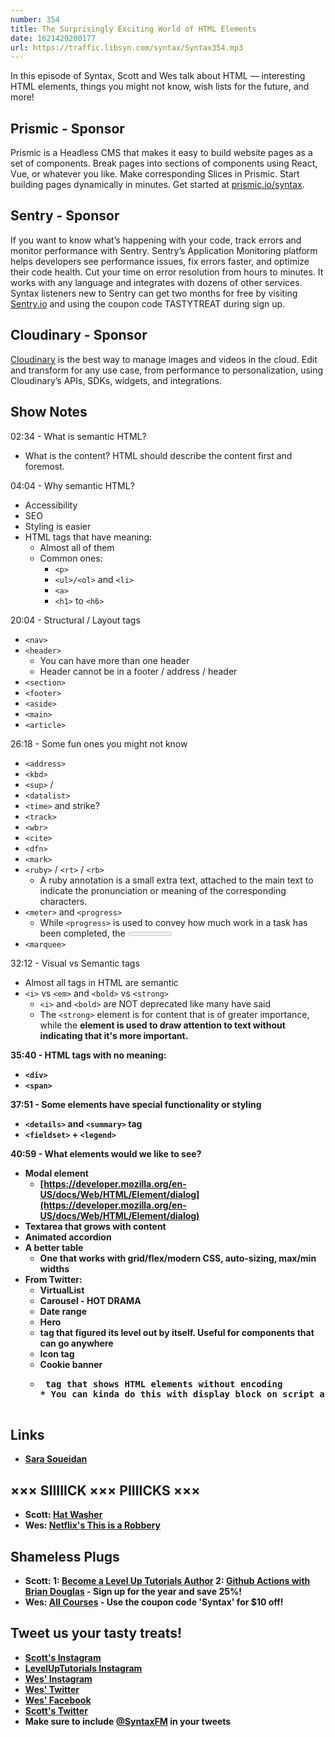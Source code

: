 ```yaml
---
number: 354
title: The Surprisingly Exciting World of HTML Elements
date: 1621429200177
url: https://traffic.libsyn.com/syntax/Syntax354.mp3
---
```


In this episode of Syntax, Scott and Wes talk about HTML — interesting HTML elements, things you might not know, wish lists for the future, and more!

## Prismic - Sponsor
Prismic is a Headless CMS that makes it easy to build website pages as a set of components. Break pages into sections of components using React, Vue, or whatever you like. Make corresponding Slices in Prismic. Start building pages dynamically in minutes. Get started at [prismic.io/syntax](https://prismic.io/syntax).

## Sentry - Sponsor
If you want to know what’s happening with your code, track errors and monitor performance with Sentry. Sentry’s Application Monitoring platform helps developers see performance issues, fix errors faster, and optimize their code health. Cut your time on error resolution from hours to minutes. It works with any language and integrates with dozens of other services. Syntax listeners new to Sentry can get two months for  free by visiting [Sentry.io](https://sentry.io) and using the coupon code TASTYTREAT during sign up.

## Cloudinary - Sponsor
[Cloudinary](https://cloudinary.com/?utm_source=Syntax.fm&utm_medium=Podcast&utm_content=Cloudinary_Syntax_podcast) is the best way to manage images and videos in the cloud. Edit and transform for any use case, from performance to personalization, using Cloudinary’s APIs, SDKs, widgets, and integrations.

## Show Notes
02:34 - What is semantic HTML?
* What is the content? HTML should describe the content first and foremost.

04:04 - Why semantic HTML?
* Accessibility
* SEO
* Styling is easier
* HTML tags that have meaning:
  * Almost all of them
  * Common ones:
    * `<p>`
    * `<ul>/<ol>` and `<li>`
    * `<a>`
    * `<h1>` to `<h6>`

20:04 - Structural / Layout tags
* `<nav>`
* `<header>`
  * You can have more than one header
  * Header cannot be in a footer / address / header
* `<section>`
* `<footer>`
* `<aside>`
* `<main>`
* `<article>`

26:18 - Some fun ones you might not know
* `<address>`
* `<kbd>`
* `<sup>` / <sub>
* `<datalist>`
* `<time>` and strike?
* `<track>`
* `<wbr>`
* `<cite>`
* `<dfn>`
* `<mark>`
* `<ruby>` / `<rt>` / `<rb>`
  * A ruby annotation is a small extra text, attached to the main text to indicate the pronunciation or meaning of the corresponding characters.
* `<meter>` and `<progress>`
  * While `<progress>` is used to convey how much work in a task has been completed, the <meter> element is used to display a measurement on a known scale. This could be something like the current disk usage on your computer, or a temperature measurement (within a defined range).
* `<marquee>`

32:12 - Visual vs Semantic tags
* Almost all tags in HTML are semantic
* `<i>` vs `<em>` and `<bold>` vs `<strong>`
  * `<i>` and `<bold>` are NOT deprecated like many have said
  * The `<strong>` element is for content that is of greater importance, while the <b> element is used to draw attention to text without indicating that it's more important.

35:40 - HTML tags with no meaning:
* `<div>`
* `<span>`

37:51 - Some elements have special functionality or styling
* `<details>` and `<summary>` tag
* `<fieldset>` + `<legend>`

40:59 - What elements would we like to see?
* Modal element
  * [https://developer.mozilla.org/en-US/docs/Web/HTML/Element/dialog](https://developer.mozilla.org/en-US/docs/Web/HTML/Element/dialog)
* Textarea that grows with content
* Animated accordion
* A better table
  * One that works with grid/flex/modern CSS, auto-sizing, max/min widths
* From Twitter:
  * VirtualList
  * Carousel - HOT DRAMA
  * Date range
  * Hero
  * <H> tag that figured its level out by itself. Useful for components that can go anywhere
  * Icon tag
  * Cookie banner
  * <pre> tag that shows HTML elements without encoding
    * You can kinda do this with display block on script and style tags

## Links
* [Sara Soueidan](https://www.sarasoueidan.com/)

## ××× SIIIIICK ××× PIIIICKS ×××
* Scott: [Hat Washer](https://amzn.to/3efHQXj)
* Wes: [Netflix's This is a Robbery](https://www.netflix.com/title/81032570)

## Shameless Plugs
* Scott:
  1: [Become a Level Up Tutorials Author](https://forms.gle/PDEpDAGZpNHBDVou5)
  2: [Github Actions with Brian Douglas](https://www.leveluptutorials.com/pro) - Sign up for the year and save 25%!
* Wes: [All Courses](https://wesbos.com/courses/) - Use the coupon code 'Syntax' for $10 off!

## Tweet us your tasty treats!
* [Scott's Instagram](https://www.instagram.com/stolinski/)
* [LevelUpTutorials Instagram](https://www.instagram.com/LevelUpTutorials/)
* [Wes' Instagram](https://www.instagram.com/wesbos/)
* [Wes' Twitter](https://twitter.com/wesbos)
* [Wes' Facebook](https://www.facebook.com/wesbos.developer)
* [Scott's Twitter](https://twitter.com/stolinski)
* Make sure to include [@SyntaxFM](https://twitter.com/SyntaxFM) in your tweets
